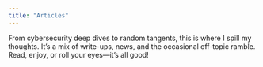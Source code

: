 ```yaml
---
title: "Articles"
---
```

From cybersecurity deep dives to random tangents, this is where I spill my thoughts. It’s a mix of write-ups, news, and the occasional off-topic ramble. Read, enjoy, or roll your eyes—it’s all good!
